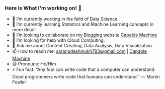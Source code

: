 ###  Here is What I'm working on! 👋


- 🔭 I’m currently working in the feild of Data Science.
- 🌱 I’m currently learning Statistics and Machine Learning concepts in more detail.
- 👯 I’m looking to collaborate on my Blogging website [Capable Machine](https://capablemachine.com/)
- 🤔 I’m looking for help with Cloud Computing.
- 💬 Ask me about Content Creating, Data Analysis, Data Visualization. 
- 📫 How to reach me: sarangdeshmukh783@gmail.com | [Capable Machine](https://capablemachine.com/)
- 😄 Pronouns: He/Him
- ⚡ Fun fact: “Any fool can write code that a computer can understand. Good programmers write code that humans can understand.” — Martin Fowler

